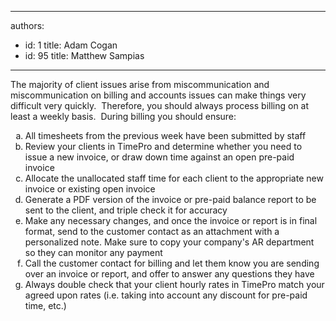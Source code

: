 

---
authors:
  - id: 1
    title: Adam Cogan
  - id: 95
    title: Matthew Sampias
---




<span class='intro'> <p class="ssw15-rteElement-P">The majority of client issues arise from miscommunication and miscommunication on billing and accounts issues can make things very difficult very quickly.&#160;&#160;Therefore, you should always process billing on at least a weekly basis.&#160;&#160;During billing you should ensure&#58;​<br></p> </span>

<ol style="list-style-type&#58;lower-alpha;"><li>All timesheets from the previous week have been submitted by staff</li><li>Review your clients in TimePro and determine whether you need to issue a new invoice, or draw down time against an open pre-paid invoice</li><li>Allocate the unallocated staff time for each client to the appropriate new invoice or existing open invoice</li><li>Generate a PDF version of the invoice or pre-paid balance report to be sent to the client, and triple check it for accuracy</li><li>Make any necessary changes, and once the invoice or report is in final format, send to the customer contact as an attachment with a personalized note. Make sure to copy your company's AR department so they can monitor any payment&#160;</li><li>Call the customer contact for billing and let them know you are sending over an invoice or report, and offer to answer any questions they have</li><li>Always double check that your client hourly rates in TimePro match your agreed upon rates (i.e. taking into account any discount for pre-paid time, etc.)​<br></li></ol>


